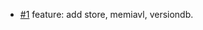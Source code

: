 - [#1](https://github.com/crypto-org-chain/cronos-store/pull/1) feature: add store, memiavl, versiondb.